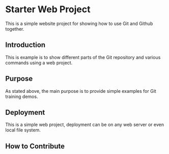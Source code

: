 # Starter Web Project

This is a simple website project for 
showing how to use Git and Github together.

## Introduction

This is example is to show different parts of 
the Git repository and various commands using
a web project.

## Purpose

As stated above, the main purpose is to provide
simple examples for Git training demos.

## Deployment

This is a simple web project, deployment
can be on any web server or even local
file system.

## How to Contribute